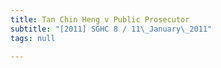 ```yaml
---
title: Tan Chin Heng v Public Prosecutor
subtitle: "[2011] SGHC 8 / 11\_January\_2011"
tags: null

---
```


